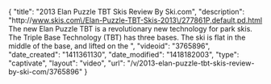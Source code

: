 {
    "title": "2013 Elan Puzzle TBT Skis Review By Ski.com",
    "description": "http:\/\/www.skis.com\/Elan-Puzzle-TBT-Skis-2013\/277861P,default,pd.html  The new Elan Puzzle TBT is a revolutionary new technology for park skis. The Triple Base Technology (TBT) has three bases. The ski is flat in the middle of the base, and lifted on the ",
    "videoid": "3765896",
    "date_created": "1411361130",
    "date_modified": "1418182003",
    "type": "captivate",
    "layout": "video",
    "url": "\/v\/2013-elan-puzzle-tbt-skis-review-by-ski-com\/3765896"
}